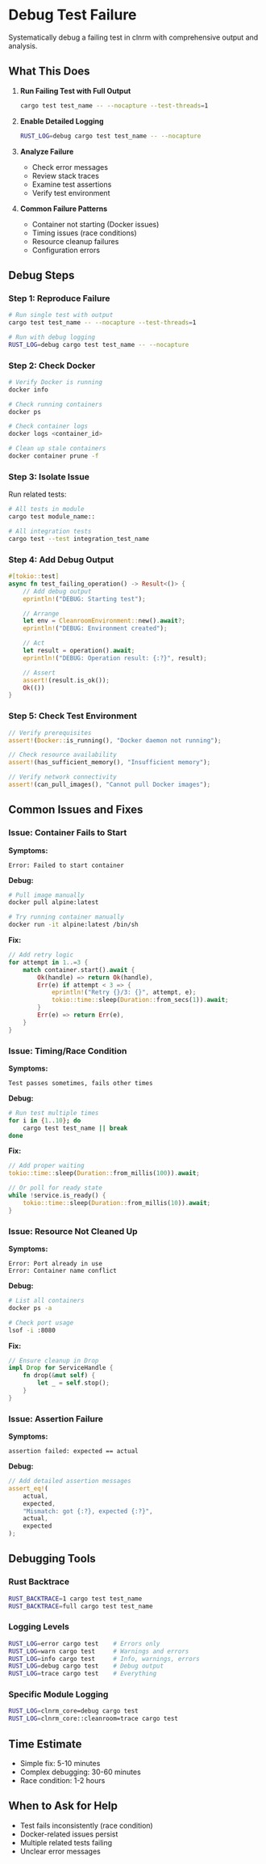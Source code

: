 # Debug Test Failure

Systematically debug a failing test in clnrm with comprehensive output and analysis.

## What This Does

1. **Run Failing Test with Full Output**
   ```bash
   cargo test test_name -- --nocapture --test-threads=1
   ```

2. **Enable Detailed Logging**
   ```bash
   RUST_LOG=debug cargo test test_name -- --nocapture
   ```

3. **Analyze Failure**
   - Check error messages
   - Review stack traces
   - Examine test assertions
   - Verify test environment

4. **Common Failure Patterns**
   - Container not starting (Docker issues)
   - Timing issues (race conditions)
   - Resource cleanup failures
   - Configuration errors

## Debug Steps

### Step 1: Reproduce Failure
```bash
# Run single test with output
cargo test test_name -- --nocapture --test-threads=1

# Run with debug logging
RUST_LOG=debug cargo test test_name -- --nocapture
```

### Step 2: Check Docker
```bash
# Verify Docker is running
docker info

# Check running containers
docker ps

# Check container logs
docker logs <container_id>

# Clean up stale containers
docker container prune -f
```

### Step 3: Isolate Issue

Run related tests:
```bash
# All tests in module
cargo test module_name::

# All integration tests
cargo test --test integration_test_name
```

### Step 4: Add Debug Output

```rust
#[tokio::test]
async fn test_failing_operation() -> Result<()> {
    // Add debug output
    eprintln!("DEBUG: Starting test");

    // Arrange
    let env = CleanroomEnvironment::new().await?;
    eprintln!("DEBUG: Environment created");

    // Act
    let result = operation().await;
    eprintln!("DEBUG: Operation result: {:?}", result);

    // Assert
    assert!(result.is_ok());
    Ok(())
}
```

### Step 5: Check Test Environment

```rust
// Verify prerequisites
assert!(Docker::is_running(), "Docker daemon not running");

// Check resource availability
assert!(has_sufficient_memory(), "Insufficient memory");

// Verify network connectivity
assert!(can_pull_images(), "Cannot pull Docker images");
```

## Common Issues and Fixes

### Issue: Container Fails to Start

**Symptoms:**
```
Error: Failed to start container
```

**Debug:**
```bash
# Pull image manually
docker pull alpine:latest

# Try running container manually
docker run -it alpine:latest /bin/sh
```

**Fix:**
```rust
// Add retry logic
for attempt in 1..=3 {
    match container.start().await {
        Ok(handle) => return Ok(handle),
        Err(e) if attempt < 3 => {
            eprintln!("Retry {}/3: {}", attempt, e);
            tokio::time::sleep(Duration::from_secs(1)).await;
        }
        Err(e) => return Err(e),
    }
}
```

### Issue: Timing/Race Condition

**Symptoms:**
```
Test passes sometimes, fails other times
```

**Debug:**
```bash
# Run test multiple times
for i in {1..10}; do
    cargo test test_name || break
done
```

**Fix:**
```rust
// Add proper waiting
tokio::time::sleep(Duration::from_millis(100)).await;

// Or poll for ready state
while !service.is_ready() {
    tokio::time::sleep(Duration::from_millis(10)).await;
}
```

### Issue: Resource Not Cleaned Up

**Symptoms:**
```
Error: Port already in use
Error: Container name conflict
```

**Debug:**
```bash
# List all containers
docker ps -a

# Check port usage
lsof -i :8080
```

**Fix:**
```rust
// Ensure cleanup in Drop
impl Drop for ServiceHandle {
    fn drop(&mut self) {
        let _ = self.stop();
    }
}
```

### Issue: Assertion Failure

**Symptoms:**
```
assertion failed: expected == actual
```

**Debug:**
```rust
// Add detailed assertion messages
assert_eq!(
    actual,
    expected,
    "Mismatch: got {:?}, expected {:?}",
    actual,
    expected
);
```

## Debugging Tools

### Rust Backtrace
```bash
RUST_BACKTRACE=1 cargo test test_name
RUST_BACKTRACE=full cargo test test_name
```

### Logging Levels
```bash
RUST_LOG=error cargo test    # Errors only
RUST_LOG=warn cargo test     # Warnings and errors
RUST_LOG=info cargo test     # Info, warnings, errors
RUST_LOG=debug cargo test    # Debug output
RUST_LOG=trace cargo test    # Everything
```

### Specific Module Logging
```bash
RUST_LOG=clnrm_core=debug cargo test
RUST_LOG=clnrm_core::cleanroom=trace cargo test
```

## Time Estimate

- Simple fix: 5-10 minutes
- Complex debugging: 30-60 minutes
- Race condition: 1-2 hours

## When to Ask for Help

- Test fails inconsistently (race condition)
- Docker-related issues persist
- Multiple related tests failing
- Unclear error messages
